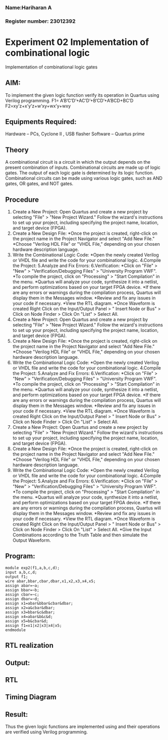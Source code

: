 ### Name:Hariharan A
### Register number: 23012392
# Experiment 02 Implementation of combinational logic
Implementation of combinational logic gates
 
## AIM:
To implement the given logic function verify its operation in Quartus using Verilog programming.
 F1= A’B’C’D’+AC’D’+B’CD’+A’BCD+BC’D
F2=xy’z+x’y’z+w’xy+wx’y+wxy
 
 
 
## Equipments Required:
Hardware – PCs, Cyclone II , USB flasher Software – Quartus prime


## Theory
 A combinational circuit is a circuit in which the output depends on the present
combination of inputs. Combinational circuits are made up of logic gates. The output of
each logic gate is determined by its logic function. Combinational circuits can be made
using various logic gates, such as AND gates, OR gates, and NOT gates.

## Procedure
1. Create a New Project:
Open Quartus and create a new project by selecting "File" > "New Project
Wizard."
Follow the wizard's instructions to set up your project, including specifying the
project name, location, and target device (FPGA).
2. Create a New Design File:
*Once the project is created, right-click on the project name in the Project Navigator
and select "Add New File."
*Choose "Verilog HDL File" or "VHDL File," depending on your chosen hardware
description language.
3. Write the Combinational Logic Code:
*Open the newly created Verilog or VHDL file and write the code for your
combinational logic.
4.Compile the Project:
5.Analyze and Fix Errors:
6.Verification: *Click on "File" > "New" > "Verification/Debugging Files" > "University
Program VWF".
*To compile the project, click on "Processing" > "Start Compilation" in the
menu.
*Quartus will analyze your code, synthesize it into a netlist, and perform
optimizations based on your target FPGA device.
*If there are any errors or warnings during the compilation process,
Quartus will display them in the Messages window.
*Review and fix any issues in your code if necessary.
*View the RTL diagram.
*Once Waveform is created Right Click on the Input/Output Panel > " Insert
Node or Bus" > Click on Node Finder > Click On "List" > Select All.
1. Create a New Project:
Open Quartus and create a new project by selecting "File" > "New Project
Wizard."
Follow the wizard's instructions to set up your project, including specifying the
project name, location, and target device (FPGA).
2. Create a New Design File:
*Once the project is created, right-click on the project name in the Project Navigator
and select "Add New File."
*Choose "Verilog HDL File" or "VHDL File," depending on your chosen hardware
description language.
3. Write the Combinational Logic Code:
*Open the newly created Verilog or VHDL file and write the code for your
combinational logic.
4.Compile the Project:
5.Analyze and Fix Errors:
6.Verification: *Click on "File" > "New" > "Verification/Debugging Files" > "University
Program VWF".
*To compile the project, click on "Processing" > "Start Compilation" in the
menu.
*Quartus will analyze your code, synthesize it into a netlist, and perform
optimizations based on your target FPGA device.
*If there are any errors or warnings during the compilation process,
Quartus will display them in the Messages window.
*Review and fix any issues in your code if necessary.
*View the RTL diagram.
*Once Waveform is created Right Click on the Input/Output Panel > " Insert
Node or Bus" > Click on Node Finder > Click On "List" > Select All.
1. Create a New Project:
Open Quartus and create a new project by selecting "File" > "New Project
Wizard."
Follow the wizard's instructions to set up your project, including specifying the
project name, location, and target device (FPGA).
2. Create a New Design File:
*Once the project is created, right-click on the project name in the Project Navigator
and select "Add New File."
*Choose "Verilog HDL File" or "VHDL File," depending on your chosen hardware
description language.
3. Write the Combinational Logic Code:
*Open the newly created Verilog or VHDL file and write the code for your
combinational logic.
4.Compile the Project:
5.Analyze and Fix Errors:
6.Verification: *Click on "File" > "New" > "Verification/Debugging Files" > "University
Program VWF".
*To compile the project, click on "Processing" > "Start Compilation" in the
menu.
*Quartus will analyze your code, synthesize it into a netlist, and perform
optimizations based on your target FPGA device.
*If there are any errors or warnings during the compilation process,
Quartus will display them in the Messages window.
*Review and fix any issues in your code if necessary.
*View the RTL diagram.
*Once Waveform is created Right Click on the Input/Output Panel > " Insert
Node or Bus" > Click on Node Finder > Click On "List" > Select All.
*Give the Input Combinations according to the Truth Table and then simulate
the Output Waveform.
## Program:
```
module exp2(f1,a,b,c,d);
input a,b,c,d;
output f1;
wire abar,bbar,cbar,dbar,x1,x2,x3,x4,x5;
assign abar=~a;
assign bbar=~b;
assign cbar=~c;
assign dbar=~d;
assign x1=abar&bbar&cbar&dbar;
assign x2=a&cbar&dbar;
assign x3=bbar&c&dbar;
assign x4=abar&b&c&d;
assign x5=b&cbar&d;
assign f1=x1|x2|x3|x4|x5;
endmodule
```

## RTL realization

## Output:
## RTL
## Timing Diagram
## Result:
Thus the given logic functions are implemented using  and their operations are verified using Verilog programming.
